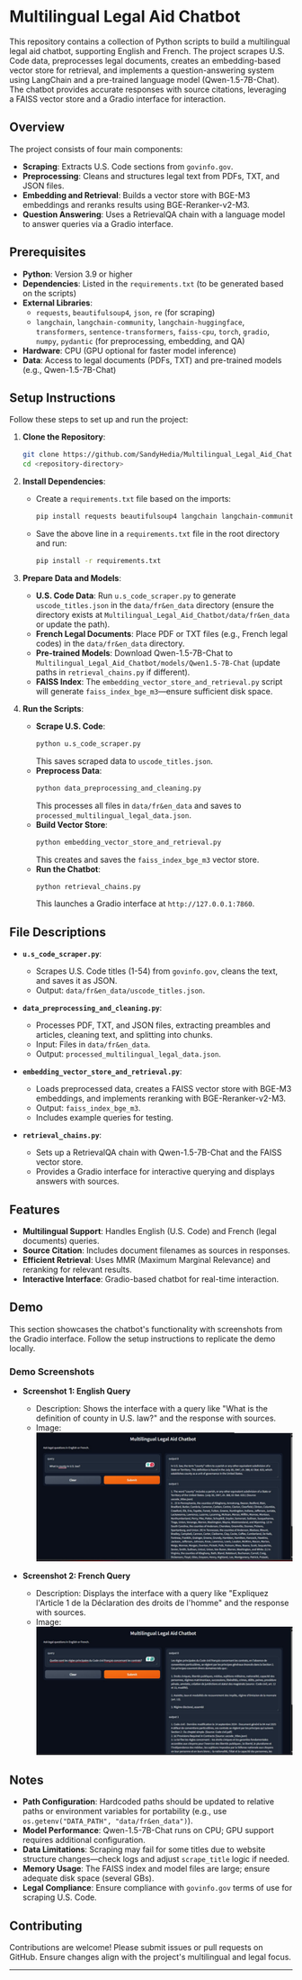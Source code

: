 # Multilingual Legal Aid Chatbot

This repository contains a collection of Python scripts to build a multilingual legal aid chatbot, supporting English and French. The project scrapes U.S. Code data, preprocesses legal documents, creates an embedding-based vector store for retrieval, and implements a question-answering system using LangChain and a pre-trained language model (Qwen-1.5-7B-Chat). The chatbot provides accurate responses with source citations, leveraging a FAISS vector store and a Gradio interface for interaction.

## Overview
The project consists of four main components:
- **Scraping**: Extracts U.S. Code sections from `govinfo.gov`.
- **Preprocessing**: Cleans and structures legal text from PDFs, TXT, and JSON files.
- **Embedding and Retrieval**: Builds a vector store with BGE-M3 embeddings and reranks results using BGE-Reranker-v2-M3.
- **Question Answering**: Uses a RetrievalQA chain with a language model to answer queries via a Gradio interface.

## Prerequisites
- **Python**: Version 3.9 or higher
- **Dependencies**: Listed in the `requirements.txt` (to be generated based on the scripts)
- **External Libraries**:
  - `requests`, `beautifulsoup4`, `json`, `re` (for scraping)
  - `langchain`, `langchain-community`, `langchain-huggingface`, `transformers`, `sentence-transformers`, `faiss-cpu`, `torch`, `gradio`, `numpy`, `pydantic` (for preprocessing, embedding, and QA)
- **Hardware**: CPU (GPU optional for faster model inference)
- **Data**: Access to legal documents (PDFs, TXT) and pre-trained models (e.g., Qwen-1.5-7B-Chat)

## Setup Instructions
Follow these steps to set up and run the project:

1. **Clone the Repository**:
   ```bash
   git clone https://github.com/SandyHedia/Multilingual_Legal_Aid_Chatbot.git
   cd <repository-directory>
   ```

2. **Install Dependencies**:
   - Create a `requirements.txt` file based on the imports:
     ```bash
     pip install requests beautifulsoup4 langchain langchain-community langchain-huggingface transformers sentence-transformers faiss-cpu torch gradio numpy pydantic
     ```
   - Save the above line in a `requirements.txt` file in the root directory and run:
     ```bash
     pip install -r requirements.txt
     ```

3. **Prepare Data and Models**:
   - **U.S. Code Data**: Run `u.s_code_scraper.py` to generate `uscode_titles.json` in the `data/fr&en_data` directory (ensure the directory exists at `Multilingual_Legal_Aid_Chatbot/data/fr&en_data` or update the path).
   - **French Legal Documents**: Place PDF or TXT files (e.g., French legal codes) in the `data/fr&en_data` directory.
   - **Pre-trained Models**: Download Qwen-1.5-7B-Chat to `Multilingual_Legal_Aid_Chatbot/models/Qwen1.5-7B-Chat` (update paths in `retrieval_chains.py` if different).
   - **FAISS Index**: The `embedding_vector_store_and_retrieval.py` script will generate `faiss_index_bge_m3`—ensure sufficient disk space.

4. **Run the Scripts**:
   - **Scrape U.S. Code**:
     ```bash
     python u.s_code_scraper.py
     ```
     This saves scraped data to `uscode_titles.json`.
   - **Preprocess Data**:
     ```bash
     python data_preprocessing_and_cleaning.py
     ```
     This processes all files in `data/fr&en_data` and saves to `processed_multilingual_legal_data.json`.
   - **Build Vector Store**:
     ```bash
     python embedding_vector_store_and_retrieval.py
     ```
     This creates and saves the `faiss_index_bge_m3` vector store.
   - **Run the Chatbot**:
     ```bash
     python retrieval_chains.py
     ```
     This launches a Gradio interface at `http://127.0.0.1:7860`.

## File Descriptions
- **`u.s_code_scraper.py`**:
  - Scrapes U.S. Code titles (1-54) from `govinfo.gov`, cleans the text, and saves it as JSON.
  - Output: `data/fr&en_data/uscode_titles.json`.

- **`data_preprocessing_and_cleaning.py`**:
  - Processes PDF, TXT, and JSON files, extracting preambles and articles, cleaning text, and splitting into chunks.
  - Input: Files in `data/fr&en_data`.
  - Output: `processed_multilingual_legal_data.json`.

- **`embedding_vector_store_and_retrieval.py`**:
  - Loads preprocessed data, creates a FAISS vector store with BGE-M3 embeddings, and implements reranking with BGE-Reranker-v2-M3.
  - Output: `faiss_index_bge_m3`.
  - Includes example queries for testing.

- **`retrieval_chains.py`**:
  - Sets up a RetrievalQA chain with Qwen-1.5-7B-Chat and the FAISS vector store.
  - Provides a Gradio interface for interactive querying and displays answers with sources.

## Features
- **Multilingual Support**: Handles English (U.S. Code) and French (legal documents) queries.
- **Source Citation**: Includes document filenames as sources in responses.
- **Efficient Retrieval**: Uses MMR (Maximum Marginal Relevance) and reranking for relevant results.
- **Interactive Interface**: Gradio-based chatbot for real-time interaction.

## Demo
This section showcases the chatbot's functionality with screenshots from the Gradio interface. Follow the setup instructions to replicate the demo locally.

### Demo Screenshots
- **Screenshot 1: English Query**
  - Description: Shows the interface with a query like "What is the definition of county in U.S. law?" and the response with sources.
  - Image: ![English Query Demo](assets/output.jpg)  

- **Screenshot 2: French Query**
  - Description: Displays the interface with a query like "Expliquez l'Article 1 de la Déclaration des droits de l'homme" and the response with sources.
  - Image: ![French Query Demo](assets/output2.jpg)  

## Notes
- **Path Configuration**: Hardcoded paths should be updated to relative paths or environment variables for portability (e.g., use `os.getenv("DATA_PATH", "data/fr&en_data")`).
- **Model Performance**: Qwen-1.5-7B-Chat runs on CPU; GPU support requires additional configuration.
- **Data Limitations**: Scraping may fail for some titles due to website structure changes—check logs and adjust `scrape_title` logic if needed.
- **Memory Usage**: The FAISS index and model files are large; ensure adequate disk space (several GBs).
- **Legal Compliance**: Ensure compliance with `govinfo.gov` terms of use for scraping U.S. Code.

## Contributing
Contributions are welcome! Please submit issues or pull requests on GitHub. Ensure changes align with the project's multilingual and legal focus.

---

   
